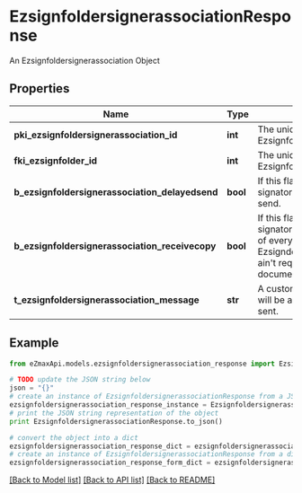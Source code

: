# EzsignfoldersignerassociationResponse

An Ezsignfoldersignerassociation Object

## Properties
Name | Type | Description | Notes
------------ | ------------- | ------------- | -------------
**pki_ezsignfoldersignerassociation_id** | **int** | The unique ID of the Ezsignfoldersignerassociation | 
**fki_ezsignfolder_id** | **int** | The unique ID of the Ezsignfolder | 
**b_ezsignfoldersignerassociation_delayedsend** | **bool** | If this flag is true the signatory is part of a delayed send. | 
**b_ezsignfoldersignerassociation_receivecopy** | **bool** | If this flag is true. The signatory will receive a copy of every signed Ezsigndocument even if it ain&#39;t required to sign the document. | 
**t_ezsignfoldersignerassociation_message** | **str** | A custom text message that will be added to the email sent. | 

## Example

```python
from eZmaxApi.models.ezsignfoldersignerassociation_response import EzsignfoldersignerassociationResponse

# TODO update the JSON string below
json = "{}"
# create an instance of EzsignfoldersignerassociationResponse from a JSON string
ezsignfoldersignerassociation_response_instance = EzsignfoldersignerassociationResponse.from_json(json)
# print the JSON string representation of the object
print EzsignfoldersignerassociationResponse.to_json()

# convert the object into a dict
ezsignfoldersignerassociation_response_dict = ezsignfoldersignerassociation_response_instance.to_dict()
# create an instance of EzsignfoldersignerassociationResponse from a dict
ezsignfoldersignerassociation_response_form_dict = ezsignfoldersignerassociation_response.from_dict(ezsignfoldersignerassociation_response_dict)
```
[[Back to Model list]](../README.md#documentation-for-models) [[Back to API list]](../README.md#documentation-for-api-endpoints) [[Back to README]](../README.md)


